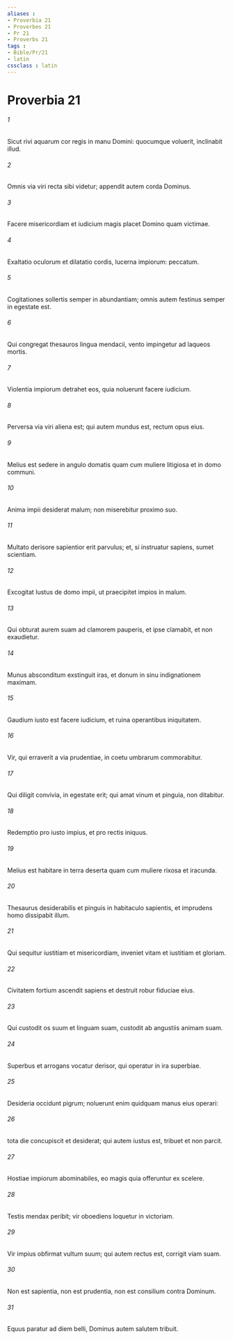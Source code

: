 ```yaml
---
aliases : 
- Proverbia 21
- Proverbes 21
- Pr 21
- Proverbs 21
tags : 
- Bible/Pr/21
- latin
cssclass : latin
---
```


# Proverbia 21

###### 1
Sicut rivi aquarum cor regis in manu Domini: quocumque voluerit, inclinabit illud.
###### 2
Omnis via viri recta sibi videtur; appendit autem corda Dominus.
###### 3
Facere misericordiam et iudicium magis placet Domino quam victimae.
###### 4
Exaltatio oculorum et dilatatio cordis, lucerna impiorum: peccatum.
###### 5
Cogitationes sollertis semper in abundantiam; omnis autem festinus semper in egestate est.
###### 6
Qui congregat thesauros lingua mendacii, vento impingetur ad laqueos mortis.
###### 7
Violentia impiorum detrahet eos, quia noluerunt facere iudicium.
###### 8
Perversa via viri aliena est; qui autem mundus est, rectum opus eius.
###### 9
Melius est sedere in angulo domatis quam cum muliere litigiosa et in domo communi.
###### 10
Anima impii desiderat malum; non miserebitur proximo suo.
###### 11
Multato derisore sapientior erit parvulus; et, si instruatur sapiens, sumet scientiam.
###### 12
Excogitat Iustus de domo impii, ut praecipitet impios in malum.
###### 13
Qui obturat aurem suam ad clamorem pauperis, et ipse clamabit, et non exaudietur.
###### 14
Munus absconditum exstinguit iras, et donum in sinu indignationem maximam.
###### 15
Gaudium iusto est facere iudicium, et ruina operantibus iniquitatem.
###### 16
Vir, qui erraverit a via prudentiae, in coetu umbrarum commorabitur.
###### 17
Qui diligit convivia, in egestate erit; qui amat vinum et pinguia, non ditabitur.
###### 18
Redemptio pro iusto impius, et pro rectis iniquus.
###### 19
Melius est habitare in terra deserta quam cum muliere rixosa et iracunda.
###### 20
Thesaurus desiderabilis et pinguis in habitaculo sapientis, et imprudens homo dissipabit illum.
###### 21
Qui sequitur iustitiam et misericordiam, inveniet vitam et iustitiam et gloriam.
###### 22
Civitatem fortium ascendit sapiens et destruit robur fiduciae eius.
###### 23
Qui custodit os suum et linguam suam, custodit ab angustiis animam suam.
###### 24
Superbus et arrogans vocatur derisor, qui operatur in ira superbiae.
###### 25
Desideria occidunt pigrum; noluerunt enim quidquam manus eius operari:
###### 26
tota die concupiscit et desiderat; qui autem iustus est, tribuet et non parcit.
###### 27
Hostiae impiorum abominabiles, eo magis quia offeruntur ex scelere.
###### 28
Testis mendax peribit; vir oboediens loquetur in victoriam.
###### 29
Vir impius obfirmat vultum suum; qui autem rectus est, corrigit viam suam.
###### 30
Non est sapientia, non est prudentia, non est consilium contra Dominum.
###### 31
Equus paratur ad diem belli, Dominus autem salutem tribuit.
